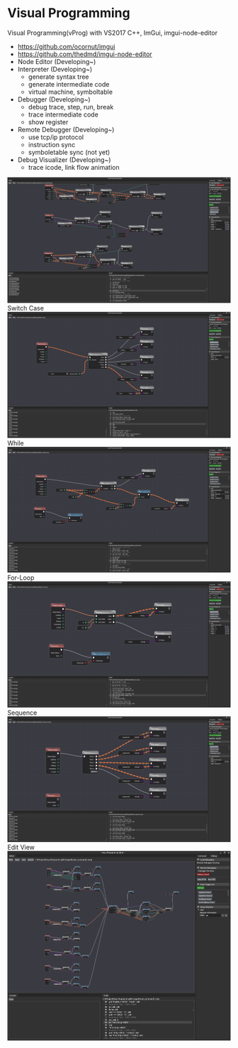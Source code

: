 # Visual Programming
Visual Programming(vProg) with VS2017 C++, ImGui, imgui-node-editor
- https://github.com/ocornut/imgui
- https://github.com/thedmd/imgui-node-editor
- Node Editor (Developing~)
- Interpreter (Developing~)
	- generate syntax tree
	- generate intermediate code
	- virtual machine, symboltable
- Debugger (Developing~)
	- debug trace, step, run, break
	- trace intermediate code
	- show register
- Remote Debugger (Developing~)
	- use tcp/ip protocol
	- instruction sync
	- symboletable sync (not yet)
- Debug Visualizer (Developing~)
	- trace icode, link flow animation

![](https://github.com/jjuiddong/VisualProgramming/blob/master/Doc/2019-11-09.jpg?raw=true)
Switch Case
![](https://github.com/jjuiddong/VisualProgramming/blob/master/Doc/2019-11-26-1.jpg?raw=true)
While
![](https://github.com/jjuiddong/VisualProgramming/blob/master/Doc/2019-11-27-1.jpg?raw=true)
For-Loop
![](https://github.com/jjuiddong/VisualProgramming/blob/master/Doc/2019-12-03-1.jpg?raw=true)
Sequence
![](https://github.com/jjuiddong/VisualProgramming/blob/master/Doc/2019-12-04-1.jpg?raw=true)
Edit View
![](https://github.com/jjuiddong/VisualProgramming/blob/master/Doc/2019-12-05-1.jpg?raw=true)
